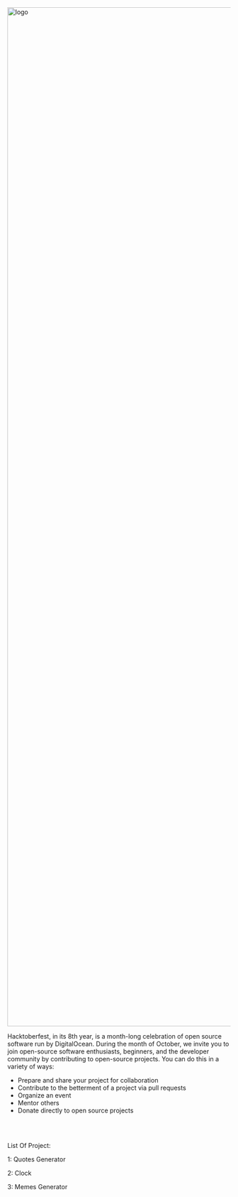 <img width="2295" alt="logo" src="https://user-images.githubusercontent.com/72811435/135575798-105b3530-6325-46d6-9935-76c41c683f04.png">

Hacktoberfest, in its 8th year, is a month-long celebration of open source software run by DigitalOcean. During the month of October, we invite you to join open-source software enthusiasts, beginners, and the developer community by contributing to open-source projects. You can do this in a variety of ways:

* Prepare and share your project for collaboration
* Contribute to the betterment of a project via pull requests
* Organize an event
* Mentor others
* Donate directly to open source projects

<br>
<br>

List Of Project:


1: Quotes Generator


2: Clock


3: Memes Generator

